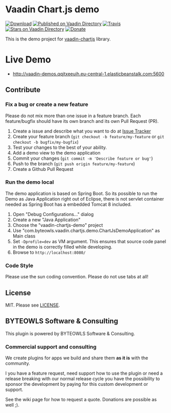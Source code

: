 # Vaadin Chart.js demo
[![Download](https://img.shields.io/bintray/v/moberwasserlechner/maven/vaadin-chartjs.svg)](https://bintray.com/moberwasserlechner/maven/vaadin-chartjs/_latestVersion)
[![Published on Vaadin Directory](https://img.shields.io/badge/Vaadin%20Directory-ChartJS-00b4f0.svg)](https://vaadin.com/directory/component/chartjs-add-on)
[![Travis](https://img.shields.io/travis/moberwasserlechner/vaadin-chartjs-demo/master.svg?maxAge=2592000)](https://travis-ci.org/moberwasserlechner/vaadin-chartjs-demo)
[![Stars on Vaadin Directory](https://img.shields.io/vaadin-directory/star/chartjs-add-on.svg)](https://vaadin.com/directory/component/chartjs-add-on)
[![Donate](https://img.shields.io/badge/Donate-PayPal-green.svg)](https://www.paypal.me/moberwasserlechner)

This is the demo project for [vaadin-chartjs](https://github.com/moberwasserlechner/vaadin-chartjs) library.

# Live Demo

* http://vaadin-demos.qqjtxeeuih.eu-central-1.elasticbeanstalk.com:5600

## Contribute

### Fix a bug or create a new feature

Please do not mix more than one issue in a feature branch. Each feature/bugfix should have its own branch and its own Pull Request (PR).

1. Create a issue and describe what you want to do at [Issue Tracker](https://github.com/moberwasserlechner/vaadin-chartjs/issues)
2. Create your feature branch (`git checkout -b feature/my-feature` or `git checkout -b bugfix/my-bugfix`)
3. Test your changes to the best of your ability.
4. Add a demo view to the demo application 
5. Commit your changes (`git commit -m 'Describe feature or bug'`)
6. Push to the branch (`git push origin feature/my-feature`)
7. Create a Github Pull Request

### Run the demo local

The demo application is based on Spring Boot. So its possible to run the Demo as Java Application right out of Eclipse, there is not servlet container needed as Spring Boot has a embedded Tomcat 8 included.

1. Open "Debug Configurations..." dialog
2. Create a new "Java Application"
3. Choose the "vaadin-chartjs-demo" project
4. Use "com.byteowls.vaadin.chartjs.demo.ChartJsDemoApplication" as Main class
5. Set `-Dprofile=dev` as VM argument. This ensures that source code panel in the demo is correctly filled while developing.
6. Browse to `http://localhost:8080/`

### Code Style

Please use the sun coding convention. Please do not use tabs at all!

## License

MIT. Please see [LICENSE](https://github.com/moberwasserlechner/vaadin-chartjs/blob/master/LICENSE).

## BYTEOWLS Software & Consulting

This plugin is powered by BYTEOWLS Software & Consulting.

### Commercial support and consulting

We create plugins for apps we build and share them **as it is** with the community.

I you have a feature request, need support how to use the plugin or
need a release breaking with our normal release cycle you have the possibility
to sponsor the development by paying for this custom development or support.

See the wiki page for how to request a quote. Donations are possible as well ;).
